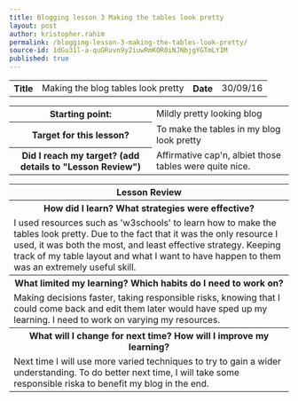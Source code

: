 ```yaml
---
title: Blogging lesson 3 Making the tables look pretty
layout: post
author: kristopher.rahim
permalink: /blogging-lesson-3-making-the-tables-look-pretty/
source-id: 1dGu31l-a-quGRuvn9y2iuwRmKOR0iNJNbjgYGTmLY1M
published: true
---
```

<table>
  <tr>
    <th>Title</th>
    <td>Making the blog tables look pretty</td>
    <th>Date</th>
    <td>30/09/16</td>
  </tr>
</table>


<table>
  <tr>
    <th>Starting point:</th>
    <td>Mildly pretty looking blog</td>
  </tr>
  <tr>
    <th>Target for this lesson?</th>
    <td>To make the tables in my blog look pretty</td>
  </tr>
  <tr>
    <th>Did I reach my target? 
(add details to "Lesson Review")</th>
    <td> Affirmative cap'n, albiet those tables were quite nice.</td>
  </tr>
</table>


<table>
  <tr>
    <th>Lesson Review</th>
  </tr>
  <tr>
    <th>How did I learn? What strategies were effective? </th>
  </tr>
  <tr>
    <td>I used resources such as 'w3schools' to learn how to make the tables look pretty. Due to the fact that it was the only resource I used, it was both the most, and least effective strategy. Keeping track of my table layout and what I want to have happen to them was an extremely useful skill.</td>
  </tr>
  <tr>
    <th>What limited my learning? Which habits do I need to work on? </th>
  </tr>
  <tr>
    <td>Making decisions faster, taking responsible risks, knowing that I could come back and edit them later would have sped up my learning. I need to work on varying my resources.</td>
  </tr>
  <tr>
    <th>What will I change for next time? How will I improve my learning?</th>
  </tr>
  <tr>
    <td>Next time I will use more varied techniques to try to gain a wider understanding. To do better next time, I will take some responsible riska to benefit my blog in the end.</td>
  </tr>
</table>


